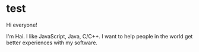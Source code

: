 # test

Hi everyone!

I'm Hai. I like JavaScript, Java, C/C++.
I want to help people in the world get better experiences with my software.
